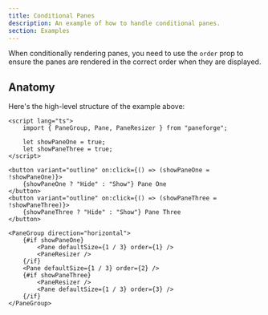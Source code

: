 ```yaml
---
title: Conditional Panes
description: An example of how to handle conditional panes.
section: Examples
---
```


<script>
	import { ConditionalDemo } from '$lib/components/demos'
	import ViewExampleCode from '$lib/components/view-example-code.svelte'
</script>

When conditionally rendering panes, you need to use the `order` prop to ensure the panes are rendered in the correct order when they are displayed.

<div class="flex flex-col gap-4">
	<ConditionalDemo />
</div>

<ViewExampleCode href="https://github.com/svecosystem/paneforge/blob/main/sites/docs/src/lib/components/demos/conditional-demo.svelte" />

## Anatomy

Here's the high-level structure of the example above:

```svelte
<script lang="ts">
	import { PaneGroup, Pane, PaneResizer } from "paneforge";

	let showPaneOne = true;
	let showPaneThree = true;
</script>

<button variant="outline" on:click={() => (showPaneOne = !showPaneOne)}>
	{showPaneOne ? "Hide" : "Show"} Pane One
</button>
<button variant="outline" on:click={() => (showPaneThree = !showPaneThree)}>
	{showPaneThree ? "Hide" : "Show"} Pane Three
</button>

<PaneGroup direction="horizontal">
	{#if showPaneOne}
		<Pane defaultSize={1 / 3} order={1} />
		<PaneResizer />
	{/if}
	<Pane defaultSize={1 / 3} order={2} />
	{#if showPaneThree}
		<PaneResizer />
		<Pane defaultSize={1 / 3} order={3} />
	{/if}
</PaneGroup>
```
